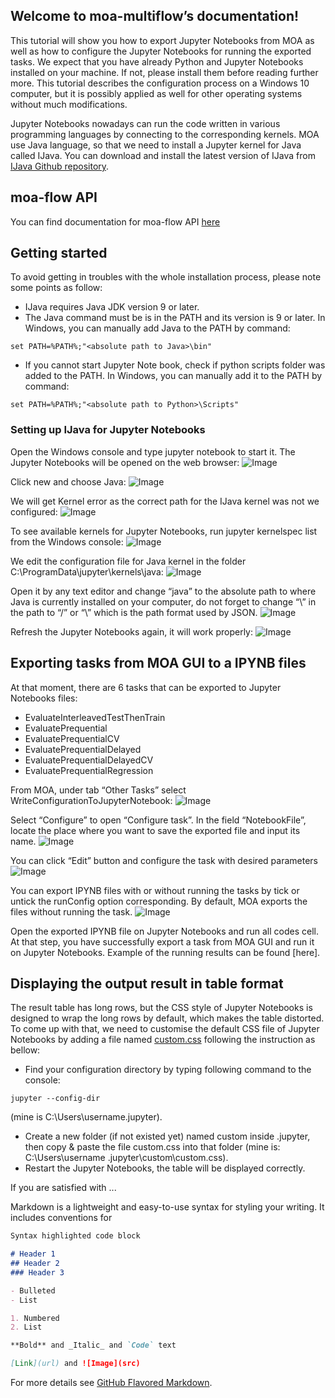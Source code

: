 ## Welcome to moa-multiflow’s documentation!

This tutorial will show you how to export Jupyter Notebooks from MOA as well as how to configure the Jupyter Notebooks for running the exported tasks. We expect that you have already Python and Jupyter Notebooks installed on your machine. If not, please install them before reading further more. This tutorial describes the configuration process on a Windows 10 computer, but it is possibly applied as well for other operating systems without much modifications.

Jupyter Notebooks nowadays can run the code written in various programming languages by connecting to the corresponding kernels. MOA use Java language, so that we need to install a Jupyter kernel for Java called IJava. You can download and install the latest version of IJava from [IJava Github repository](https://github.com/SpencerPark/IJava).

## moa-flow API
You can find documentation for moa-flow API [here](https://github.com/Waikato/moa-flow/blob/master/RELEASE.md)

## Getting started
To avoid getting in troubles with the whole installation process, please note some
points as follow:
- IJava requires Java JDK version 9 or later.
- The Java command must be is in the PATH and its version is 9 or later. In
Windows, you can manually add Java to the PATH by command:
```
set PATH=%PATH%;"<absolute path to Java>\bin"
```
- If you cannot start Jupyter Note book, check if python scripts folder was added
to the PATH. In Windows, you can manually add it to the PATH by command:
```
set PATH=%PATH%;"<absolute path to Python>\Scripts"
```
### Setting up IJava for Jupyter Notebooks
Open the Windows console and type jupyter notebook to start it. The Jupyter Notebooks will be opened on the web browser:
![Image](/images/jb-homepage.png)

Click new and choose Java:
![Image](/images/jp-kernel.PNG)

We will get Kernel error as the correct path for the IJava kernel was not we configured:
![Image](/images/jp-kernelerror.png)

To see available kernels for Jupyter Notebooks, run jupyter kernelspec list from the Windows console:
![Image](/images/jp-kernellist.png)

We edit the configuration file for Java kernel in the folder C:\ProgramData\jupyter\kernels\java:
![Image](/images/jp-kernelfolder.png)

Open it by any text editor and change “java” to the absolute path to where Java is currently installed on your computer, do not forget to change “\” in the path to “/” or “\\” which is the path format used by JSON.
![Image](/images/jp-javakernel-config.PNG)

Refresh the Jupyter Notebooks again, it will work properly:
![Image](/images/jp-kernel-success.png)

## Exporting tasks from MOA GUI to a IPYNB files
At that moment, there are 6 tasks that can be exported to Jupyter Notebooks files:
- EvaluateInterleavedTestThenTrain
- EvaluatePrequential
- EvaluatePrequentialCV
- EvaluatePrequentialDelayed
- EvaluatePrequentialDelayedCV
- EvaluatePrequentialRegression

From MOA, under tab “Other Tasks” select WriteConfigurationToJupyterNotebook:
![Image](/images/moa-jb-home.png)

Select “Configure” to open “Configure task”. In the field “NotebookFile”, locate the place where you want to save the exported file and input its name.
![Image](/images/moa-jb-savefile.PNG)

You can click “Edit” button and configure the task with desired parameters
![Image](/images/moa-jb-edittasks.PNG)

You can export IPYNB files with or without running the tasks by tick or untick the runConfig option corresponding. By default, MOA exports the files without running the task.
![Image](/images/moa-jb-runconfig.PNG)

Open the exported IPYNB file on Jupyter Notebooks and run all codes cell. At that step, you have successfully export a task from MOA GUI and run it on Jupyter Notebooks. Example of the running results can be found [here].

## Displaying the output result in table format
The result table has long rows, but the CSS style of Jupyter Notebooks is designed to wrap the long rows by default, which makes the table distorted. To come up with that, we need to customise the default CSS file of Jupyter Notebooks by adding a file named [custom.css](/css/custom.css) following the instruction as bellow:
-	Find your configuration directory by typing following command to the console: 
```
jupyter --config-dir 
```
(mine is C:\Users\username\.jupyter). 
-	Create a new folder (if not existed yet) named custom inside .jupyter\, then copy & paste the file custom.css into that folder (mine is: C:\Users\username \.jupyter\custom\custom.css).
-	Restart the Jupyter Notebooks, the table will be displayed correctly.

If you are satisfied with ...

Markdown is a lightweight and easy-to-use syntax for styling your writing. It includes conventions for

```markdown
Syntax highlighted code block

# Header 1
## Header 2
### Header 3

- Bulleted
- List

1. Numbered
2. List

**Bold** and _Italic_ and `Code` text

[Link](url) and ![Image](src)
```

For more details see [GitHub Flavored Markdown](https://guides.github.com/features/mastering-markdown/).
